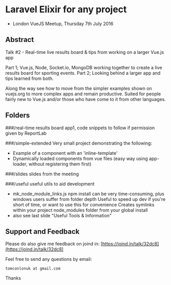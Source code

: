 # Laravel Elixir for any project

- London VueJS Meetup, Thursday 7th July 2016

## Abstract

Talk #2 - Real-time live results board & tips from working on a larger Vue.js app

Part 1; Vue.js, Node, Socket.io, MongoDB working together to create a live results board for sporting events. 
Part 2; Looking behind a larger app and tips learned from both. 

Along the way see how to move from the simpler examples shown on vuejs.org to more complex apps and remain productive. Suited for people fairly new to Vue.js and/or those who have come to it from other languages.

## Folders
###/real-time results board
app1, code snippets to follow if permission given by ReportLab

###/simple-extended
Very small project demonstrating the following:
- Example of a component with an 'inline-template'
- Dynamically loaded components from vue files
  (easy way using app-loader, without registering them first) 

###/slides
slides from the meeting

###/useful
useful utils to aid development
- mk_node_module_links.js 
   npm install can be very time-consuming, plus windows users suffer from folder depth 
   Useful to speed up dev if you're short of time, or want to use this for convenience
   Creates symlinks within your project node_modules folder from your global install
- also see last slide "Useful Tools & Information"


## Support and Feedback

Please do also give me feedback on joind in:
[https://joind.in/talk/32dc8](https://joind.in/talk/32dc8)

Feel free to send any questions by email:

`tomconlonuk at gmail.com`

Thanks